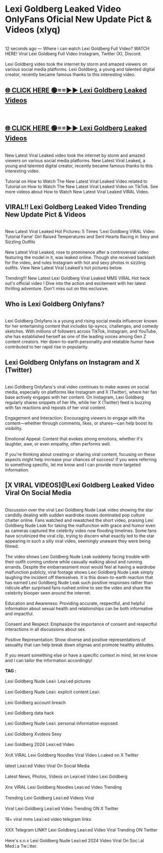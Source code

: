 # Lexi Goldberg Leaked Video OnlyFans Oficial New Update Pict & Videos (xlyq)
<br>
12 seconds ago — Where i can watch Lexi Goldberg Full Video? WATCH HERE! Viral Lexi Goldberg Full Video Instagram, Twitter (X), Discord.
<br><br>
Lexi Goldberg video took the internet by storm and amazed viewers on various social media platforms. Lexi Goldberg, a young and talented digital creator, recently became famous thanks to this interesting video.
<br>
<h2><a href="https://play.trustnlinepharmacy.us?title=Lexi_Goldberg">🌐 CLICK HERE 🟢==►► Lexi Goldberg Leaked Videos</a></h2>
<br>
<h2><a href="https://play.trustnlinepharmacy.us?title=Lexi_Goldberg">🌐 CLICK HERE 🟢==►► Lexi Goldberg Leaked Videos</a></h2>
<br>
New Latest Viral Leaked video took the internet by storm and amazed viewers on various social media platforms. New Latest Viral Leaked, a young and talented digital creator, recently became famous thanks to this interesting video.
<br><br>
Tutorial on How to Watch The New Latest Viral Leaked Video related to Tutorial on How to Watch The New Latest Viral Leaked Video on TikTok. See more videos about How to Watch New Latest Viral Leaked VIRAL Video.
<br>
<h2>VIRAL!! Lexi Goldberg Leaked Video Trending New Update Pict & Videos</h2>
<br>
New Latest Viral Leaked Hot Pictures: 5 Times 'Lexi Goldberg VIRAL Video Tutorial Fame' Girl Raised Temperatures and Sent Hearts Racing in Sexy and Sizzling Outfits
<br><br>
New Latest Viral Leaked, rose to prominence after a controversial video featuring the model in it, was leaked online. Though she received backlash for the video, and rules Instagram with hot and sexy photos in sizzling outfits. View New Latest Viral Leaked's hot pictures below.
<br><br>
Trending!!! New Latest Lexi Goldberg Viral Leaked MMS VIRAL Hot heck out's official video ! Dive into the action and excitement with her latest thrilling adventure. Don't miss out on this exclusive.
<br>
<h2>Who is Lexi Goldberg Onlyfans?</h2>
<br>
Lexi Goldberg Onlyfans is a young and rising social media influencer known for her entertaining content that includes lip-syncs, challenges, and comedy sketches. With millions of followers across TikTok, Instagram, and YouTube, she has established herself as one of the leading voices among Gen Z content creators. Her down-to-earth personality and relatable humor have contributed to her rapid rise in popularity.
<br>
<h2>Lexi Goldberg Onlyfans on Instagram and X (Twitter)</h2>
<br>
Lexi Goldberg Onlyfans's viral video continues to make waves on social media, especially on platforms like Instagram and X (Twitter), where her fan base actively engages with her content. On Instagram, Lexi Goldberg regularly shares snippets of her life, while her X (Twitter) feed is buzzing with fan reactions and reposts of her viral content.
<br><br>
Engagement and Interaction: Encouraging viewers to engage with the content—whether through comments, likes, or shares—can help boost its visibility.
<br><br>
Emotional Appeal: Content that evokes strong emotions, whether it's laughter, awe, or even empathy, often performs well.
<br><br>
If you're thinking about creating or sharing viral content, focusing on these aspects might help increase your chances of success! If you were referring to something specific, let me know and I can provide more targeted information.
<br>
<h2>[X VIRAL VIDEOS]@Lexi Goldberg Leaked Video Viral On Social Media</h2>
<br>
Discussion over the viral Lexi Goldberg Nude Leak video showing the star candidly dealing with sudden wardrobe issues dominated pop culture chatter online. Fans watched and rewatched the short video, praising Lexi Goldberg Nude Leak for taking the malfunction with grace and humor even as cameras captured the celebrity video now flooding timelines. Some fans have scrutinized the viral clip, trying to discern what exactly led to the star appearing in such a silly viral video, seemingly unaware they were being filmed.
<br><br>
The video shows Lexi Goldberg Nude Leak suddenly facing trouble with their outfit coming undone while casually walking about and running errands. Despite the embarrassment most would feel at having a wardrobe malfunction publicly, viral footage shows Lexi Goldberg Nude Leak simply laughing the incident off themselves. It is this down-to-earth reaction that has earned Lexi Goldberg Nude Leak such positive responses rather than ridicule after surprised fans rushed online to see the video and share the celebrity blooper seen around the internet.
<br><br>
Education and Awareness: Providing accurate, respectful, and helpful information about sexual health and relationships can be both informative and impactful.
<br><br>
Consent and Respect: Emphasize the importance of consent and respectful interactions in all discussions about sex.
<br><br>
Positive Representation: Show diverse and positive representations of sexuality that can help break down stigmas and promote healthy attitudes.
<br><br>
If you meant something else or have a specific context in mind, let me know and I can tailor the information accordingly!
<br><br>
<strong>TAG :</strong>
<br><br>
Lexi Goldberg Nude Lea𝚔 Lea𝚔ed pictures
<br><br>
Lexi Goldberg Nude Lea𝚔 explicit content Lea𝚔
<br><br>
Lexi Goldberg account breach
<br><br>
Lexi Goldberg data hack
<br><br>
Lexi Goldberg Nude Lea𝚔 personal information exposed
<br><br>
Lexi Goldberg Xvideos Sexy
<br><br>
Lexi Goldberg 2024 Lea𝚔ed Video
<br><br>
XnX VIRAL Lexi Goldberg Noodles Viral Video L𝚎aked on X Twitter
<br><br>
latest Lea𝚔ed Video Viral On Social Media
<br><br>
Latest News, Photos, Videos on Lea𝚔ed Video Lexi Goldberg
<br><br>
Xnx VIRAL Lexi Goldberg Noodles Lea𝚔ed Video Trending
<br><br>
Trending Lexi Goldberg Lea𝚔ed Videos Viral
<br><br>
Viral Lexi Goldberg Lea𝚔ed Video Trending ON X Twitter
<br><br>
18+ viral mms Lea𝚔ed video telegram links
<br><br>
XXX Telegram LINK!! Lexi Goldberg Lea𝚔ed Video Viral Trending ON Twitter
<br><br>
Here's x.n.x Lexi Goldberg Nude Lea𝚔ed 2024 Video Viral On Soc𝚒al Med𝚒a Tw𝚒tter.